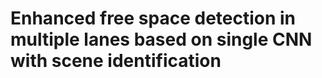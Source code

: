 # Enhanced  free  space  detection  in  multiple  lanes  based  on  single  CNN with  scene  identification